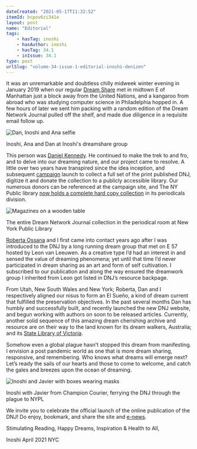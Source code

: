```yaml
---
dateCreated: "2021-05-17T11:32:52"
itemId: bcpov6zi341e
layout: post
name: "Editorial"
tags:
    - hasTag: inoshi
    - hasAuthor: inoshi
    - hasTag: 34.1
    - inIssue: 34.1
type: post
urlSlug: "volume-34-issue-1-editorial-inoshi-denizen"
---
```


It was an unremarkable and doubtless chilly midweek winter evening in January 2019 when our regular [Dream Share](https://eastwest.works/Intui.html#content4-2p) met in midtown E of Manhattan just a block away from the United Nations, and a kangaroo from abroad who was studying computer science in Philadelphia hopped in. A few hours of later we sent him packing with a random edition of the Dream Network Journal pulled off the shelf, and made due diligence in a requisite email follow up.

![Dan, Inoshi and Ana selfie](../images/post-bcpov6zi341e-3.jpg)

<div class="caption"><span>Inoshi, Ana and Dan at Inoshi's dreamshare group</span></div>

This person was [Daniel Kennedy](../@dan). He continued to make the trek to and fro, and to delve into our dreaming nature, and our project came to resolve. A little over two years have transpired since the idea inception, and subsequent [campaign](https://chuffed.org/project/dream-network-journal) launch to collect a full set of the print published DNJ, digitize it and donate the collection to a publicly accessible library. Our numerous donors can be referenced at the campaign site, and The NY Public library [now holds a complete hard copy collection](https://www.nypl.org/research/research-catalog/bib/b14090419) in its periodicals division.

![Magazines on a wooden table](../images/post-bcpov6zi341e-1.jpg)

<div class="caption"><span>The entire Dream Network Journal collection in the periodical room at New York Public Library</span></div>

[Roberta Ossana](../@robertaossana) and I first came into contact years ago after I was introduced to the DNJ by a long running dream group that met on E 57 hosted by Leon van Leeuwen. As a creative type I’d had an interest in and sensed the value of dreaming phenomena; yet until that time I’d never participated in dream sharing as an art and form of self cultivation. I subscribed to our publication and along the way ensured the dreamwork group I inherited from Leon got listed in DNJ’s resource backpage.

From Utah, New South Wales and New York; Roberta, Dan and I respectively aligned our nisus to form an El Sueño, a kind of dream current that fulfilled the preservation objectives. In the past several months Dan has humbly and successfully built, and recently launched the new DNJ website, and begun working with authors on soon to be released articles. Currently, another solid sequence of this amazing dream cherishing archive and resource are on their way to the land known for its dream walkers, Australia; and its [State Library of Victoria](https://www.slv.vic.gov.au/).

Somehow even a global plague hasn’t stopped this dream from manifesting. I envision a post pandemic world as one that is more dream sharing, responsive, and remembering. Who knows what dreams will emerge next? Let’s ready the sails of our hearts and those to come to welcome, and catch the gales and breezes upon the ocean of dreaming.

![Inoshi and Javier with boxes wearing masks](../images/post-bcpov6zi341e-2.jpg)

<div class="caption"><span>Inoshi with Javier from Champion Courier, ferrying the DNJ through the plague to NYPL</span></div>

We invite you to celebrate the official launch of the online publication of the DNJ! Do enjoy, bookmark, and share the site and [e-news](../@dreamnetwork~signup/).

Stimulating Reading, Happy Dreams, Inspiration & Health to All,

Inoshi
April 2021
NYC
